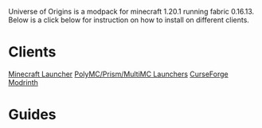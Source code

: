 Universe of Origins is a modpack for minecraft 1.20.1 running fabric 0.16.13.
Below is a click below for instruction on how to install on different clients.

Clients
=======
[Minecraft Launcher](https://minecraft.com)
[PolyMC/Prism/MultiMC Launchers]()
[CurseForge]()
[Modrinth]()

Guides
======
